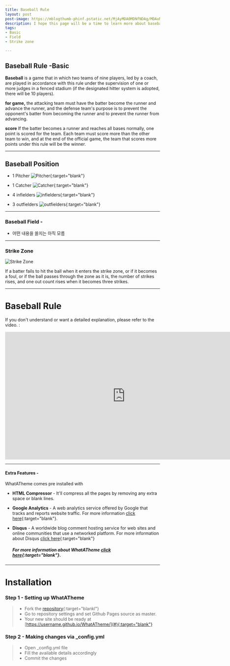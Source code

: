 ```yaml
---
title: Baseball Rule
layout: post
post-image: https://mblogthumb-phinf.pstatic.net/MjAyMDA0MDNfNDAg/MDAxNTg1ODk0NDIxMTQy.5O1zu51IzaFWAY17DYQU1xgStl9bdI3QC30qc7x61WUg.E-JqfAGhryBNpOn5wGc_5CbmZCgf3WOl6I03CZMDt-kg.PNG.cicosports/image.png?type=w800
description: I hope this page will be a time to learn more about baseball rules through this page.
tags:
- Basic
- Field
- Strike zone

---
```

## Baseball Rule -Basic 

**Baseball** is a game that in which two teams of nine players, led by a coach, are played in accordance with this rule under the supervision of one or more judges in a fenced stadium (if the designated hitter system is adopted, there will be 10 players).

**for game,** the attacking team must have the batter become the runner and advance the runner, and the defense team's purpose is to prevent the opponent's batter from becoming the runner and to prevent the runner from advancing.

**score** If the batter becomes a runner and reaches all bases normally, one point is scored for the team. Each team must score more than the other team to win, and at the end of the official game, the team that scores more points under this rule will be the winner.

---

## Baseball Position
* 1 Pitcher ![Pitcher](https://en.pimg.jp/036/250/983/1/36250983.jpg){:target="blank"}
  
* 1 Catcher ![Catcher](https://en.pimg.jp/066/789/349/1/66789349.jpg){:target="blank"}
  
* 4 infielders ![infielders](https://en.pimg.jp/005/645/117/1/5645117.jpg){:target="blank"}

* 3 outfielders ![outfielders](https://en.pimg.jp/029/019/811/1/29019811.jpg){:target="blank"}

---
### Baseball Field -
  * 어떤 내용을 쓸지는 아직 모름


---
### Strike Zone
![Strike Zone](https://cdn.spochoo.com/news/photo/202201/100524_201114_3256.jpg)

  If a batter fails to hit the ball when it enters the strike zone, 
  or if it becomes a foul, or if the ball passes through the zone as it is, 
  the number of strikes rises, and one out count rises when it becomes three strikes.

---

# Baseball Rule
If you don't understand or want a detailed explanation, please refer to the video. :
<iframe width="780" height="415" src="https://www.youtube.com/embed/i5fvsBGUz6Q?list=PLioYpz0_fWKqQTgL47xgUvC1KE8IsDgb2" title="[야구 경기규칙⚾] 야구 규칙 깔끔하게 정리해드립니다 | 야구, 너두 볼 수 있어" frameborder="0" allow="accelerometer; autoplay; clipboard-write; encrypted-media; gyroscope; picture-in-picture" allowfullscreen></iframe>

---

#### Extra Features -
WhatATheme comes pre installed with
* **HTML Compressor** - It'll compress all the pages by removing any extra space or blank lines.
* **Google Analytics** - A web analytics service offered by Google that tracks and reports website traffic. For more information [click here](https://analytics.google.com){:target="blank"}.
* **Disqus** - A worldwide blog comment hosting service for web sites and online communities that use a networked platform. For more information about Disqus [click here](https://help.disqus.com/en/articles/1717053-what-is-disqus){:target="blank"}

	##### For more information about WhatATheme [click here](https://github.com/thedevslot/WhatATheme/blob/gh-pages/README.md){:target="blank"}.

---

# Installation
### Step 1 - Setting up WhatATheme
> * Fork the [repository](https://github.com/thedevslot/WhatATheme/tree/master){:target="blankl"}
> * Go to repository settings and set Github Pages source as master.
> * Your new site should be ready at [https://username.github.io/WhatATheme/](#){:target="blank"}

### Step 2 - Making changes via **_config.yml**
> * Open _config.yml file
> * Fill the available details accordingly
> * Commit the changes